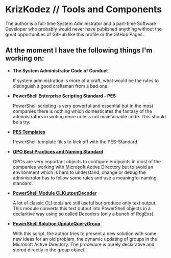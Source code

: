 # KrizKodez // Tools and Components

The author is a full-time System Administrator and a part-time Software Developer who probably would never have published anything without the great opportunities of GitHub like this profile or the GitHub Pages.

## At the moment I have the following things I'm working on:
<p/>

- **The System Administrator Code of Conduct**

  If system administration is more of a craft, what would be the rules to distinguish a good craftsman from a bad one. 
- **PowerShell Enterprise Scripting Standard - PES**

  PowerShell scripting is very powerful and essential but in the most companies there is nothing which domesticates the fantasy of the administrators in writing more or less not maintainable code. This should be a try.
- **[PES Templates](https://github.com/KrizKodez/PESTemplates)**

  PowerShell template files to kick off with the PES-Standard
- **[GPO Best Practices and Naming Standard](https://github.com/KrizKodez/GPONamingStandardBestPractices)**

  GPOs are very important objects to configure endpoints in most of the companies working with Microsoft Active Directory but to avoid an environment which is hard to understand, change or debug the administrator has to follow some rules and use a meaningful naming standard.
- **[PowerShell Module CLIOutputDecoder](https://github.com/KrizKodez/CLIOutputDecoder)**

  A lot of classic CLI tools are still useful but produce only text output. This module converts this text output into PowerShell objects in a declaritive way using so called Decoders (only a bunch of RegExs).

- **[PowerShell Solution UpdateQueryGroup](https://github.com/KrizKodez/UpdateQueryGroup)**

  With this script, the author tries to present a new solution with some new ideas for an old problem, the dynamic updating of groups in the Microsoft Active Directory. The procedure is purely declarative and stored directly in the group object.


 